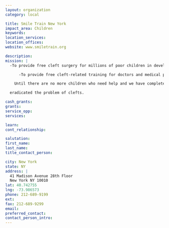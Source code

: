 ```yaml
---
layout: organization
category: local

title: Smile Train New York
impact_area: Children
keywords: 
location_services: 
location_offices: 
website: www.smiletrain.org

description: 
mission: |
  -To provide free cleft surgery for millions of poor children in developing countries.

      -To provide free cleft-related training for doctors and medical professionals.

    Until there are no more children who need help and we have completely

  eradicated the problem of clefts.

cash_grants: 
grants: 
service_opp: 
services: 

learn: 
cont_relationship: 

salutation: 
first_name: 
last_name: 
title_contact_person: 

city: New York
state: NY
address: |
  41 Madison Avenue 28th Floor    
  New York NY 10010
lat: 40.742755
lng: -73.986573
phone: 212-689-9199
ext: 
fax: 212-689-9299
email: 
preferred_contact: 
contact_person_intro: 
---
```


